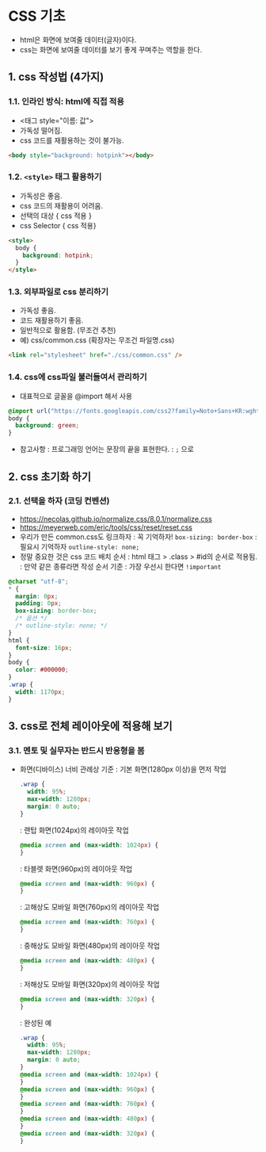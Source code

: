 # CSS 기초

- html은 화면에 보여줄 데이터(글자)이다.
- css는 화면에 보여줄 데이터를 보기 좋게 꾸며주는 역할을 한다.

## 1. css 작성법 (4가지)

### 1.1. 인라인 방식: html에 직접 적용

- <태그 style="이름: 값">
- 가독성 떨어짐.
- css 코드를 재활용하는 것이 불가능.

```html
<body style="background: hotpink"></body>
```

### 1.2. `<style>` 태그 활용하기

- 가독성은 좋음.
- css 코드의 재활용이 어려움.
- 선택의 대상 { css 적용 }
- css Selector { css 적용}

```html
<style>
  body {
    background: hotpink;
  }
</style>
```

### 1.3. 외부파일로 css 분리하기

- 가독성 좋음.
- 코드 재활용하기 좋음.
- 일반적으로 활용함. (무조건 추천)
- 예) css/common.css (확장자는 무조건 파일명.css)

```html
<link rel="stylesheet" href="./css/common.css" />
```

### 1.4. css에 css파일 불러들여서 관리하기

- 대표적으로 글꼴을 @import 해서 사용

```css
@import url("https://fonts.googleapis.com/css2?family=Noto+Sans+KR:wght@100..900&display=swap");
body {
  background: green;
}
```

- 참고사항
  : 프로그래밍 언어는 문장의 끝을 표현한다.
  : `;` 으로

## 2. css 초기화 하기

### 2.1. 선택을 하자 (코딩 컨벤션)

- https://necolas.github.io/normalize.css/8.0.1/normalize.css
- https://meyerweb.com/eric/tools/css/reset/reset.css
- 우리가 만든 common.css도 링크하자
  : 꼭 기억하자! `box-sizing: border-box`
  : 필요시 기억하자 `outline-style: none;`
- 정말 중요한 것은 css 코드 배치 순서
  : html 태그 > .class > #id의 순서로 적용됨.
  : 만약 같은 종류라면 작성 순서 기준
  : 가장 우선시 한다면 `!important`

```css
@charset "utf-8";
* {
  margin: 0px;
  padding: 0px;
  box-sizing: border-box;
  /* 옵션 */
  /* outline-style: none; */
}
html {
  font-size: 16px;
}
body {
  color: #000000;
}
.wrap {
  width: 1170px;
}
```

## 3. css로 전체 레이아웃에 적용해 보기

### 3.1. 멘토 및 실무자는 반드시 반응형을 봄

- 화면(디바이스) 너비 관례상 기준
  : 기본 화면(1280px 이상)을 먼저 작업

  ```css
  .wrap {
    width: 95%;
    max-width: 1280px;
    margin: 0 auto;
  }
  ```

  : 랜탑 화면(1024px)의 레이아웃 작업

  ```css
  @media screen and (max-width: 1024px) {
  }
  ```

  : 타블렛 화면(960px)의 레이아웃 작업

  ```css
  @media screen and (max-width: 960px) {
  }
  ```

  : 고해상도 모바일 화면(760px)의 레이아웃 작업

  ```css
  @media screen and (max-width: 760px) {
  }
  ```

  : 중해상도 모바일 화면(480px)의 레이아웃 작업

  ```css
  @media screen and (max-width: 480px) {
  }
  ```

  : 저해상도 모바일 화면(320px)의 레이아웃 작업

  ```css
  @media screen and (max-width: 320px) {
  }
  ```

  : 완성된 예

  ```css
  .wrap {
    width: 95%;
    max-width: 1280px;
    margin: 0 auto;
  }
  @media screen and (max-width: 1024px) {
  }
  @media screen and (max-width: 960px) {
  }
  @media screen and (max-width: 760px) {
  }
  @media screen and (max-width: 480px) {
  }
  @media screen and (max-width: 320px) {
  }
  ```
